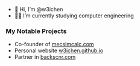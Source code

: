 - 👋 Hi, I’m @w3ichen
- 🧑‍🎓 I’m currently studying computer engineering

### My Notable Projects
- Co-founder of [mecsimcalc.com](https://mecsimcalc.com/)
- Personal website [w3ichen.github.io](https://w3ichen.github.io/)
- Partner in [backscnr.com](https://backscnr.com/)
